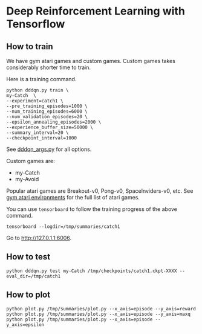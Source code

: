 # Deep Reinforcement Learning with Tensorflow

## How to train

We have gym atari games and custom games. Custom games takes considerably
shorter time to train.

Here is a training command.
```
python dddqn.py train \
my-Catch  \
--experiment=catch1 \
--pre_training_episodes=1000 \
--num_training_episodes=6000 \
--num_validation_episodes=20 \
--epsilon_annealing_episodes=2000 \
--experience_buffer_size=50000 \
--summary_interval=20 \
--checkpoint_interval=1000
```

See [dddqn_args.py][1] for all options.

Custom games are:

- my-Catch
- my-Avoid

Popular atari games are Breakout-v0, Pong-v0, SpaceInviders-v0, etc.
See [gym atari environments][2] for the full list of atari games.

You can use `tensorboard` to follow the training progress of the above command.

```
tensorboard --logdir=/tmp/summaries/catch1
```

Go to http://127.0.1.1:6006.

## How to test

```
python dddqn.py test my-Catch /tmp/checkpoints/catch1.ckpt-XXXX --eval_dir=/tmp/catch1
```

## How to plot

```
python plot.py /tmp/summaries/plot.py --x_axis=episode --y_axis=reward
python plot.py /tmp/summaries/plot.py --x_axis=episode --y_axis=maxq
python plot.py /tmp/summaries/plot.py --x_axis=episode --y_axis=epsilon
```



[1]: ./dddqn_args.py
[2]: https://gym.openai.com/envs#atari
